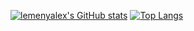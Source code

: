 [![lemenyalex's GitHub stats](https://github-readme-stats.vercel.app/api?username=lemenyalex&theme=radical&show_icons=true)](https://github.com/lemenyalex/github-readme-stats)
[![Top Langs](https://github-readme-stats.vercel.app/api/top-langs/?username=lemenyalex&theme=radical&layout=compact)](https://github.com/anuraghazra/github-readme-stats)
